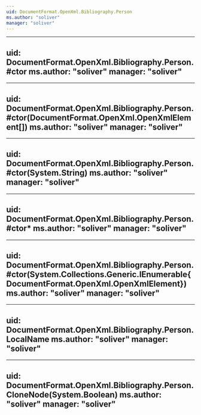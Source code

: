 ```yaml
---
uid: DocumentFormat.OpenXml.Bibliography.Person
ms.author: "soliver"
manager: "soliver"
---
```


---
uid: DocumentFormat.OpenXml.Bibliography.Person.#ctor
ms.author: "soliver"
manager: "soliver"
---

---
uid: DocumentFormat.OpenXml.Bibliography.Person.#ctor(DocumentFormat.OpenXml.OpenXmlElement[])
ms.author: "soliver"
manager: "soliver"
---

---
uid: DocumentFormat.OpenXml.Bibliography.Person.#ctor(System.String)
ms.author: "soliver"
manager: "soliver"
---

---
uid: DocumentFormat.OpenXml.Bibliography.Person.#ctor*
ms.author: "soliver"
manager: "soliver"
---

---
uid: DocumentFormat.OpenXml.Bibliography.Person.#ctor(System.Collections.Generic.IEnumerable{DocumentFormat.OpenXml.OpenXmlElement})
ms.author: "soliver"
manager: "soliver"
---

---
uid: DocumentFormat.OpenXml.Bibliography.Person.LocalName
ms.author: "soliver"
manager: "soliver"
---

---
uid: DocumentFormat.OpenXml.Bibliography.Person.CloneNode(System.Boolean)
ms.author: "soliver"
manager: "soliver"
---
